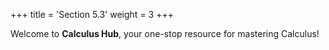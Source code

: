 +++
title = 'Section 5.3'
weight = 3
+++


Welcome to **Calculus Hub**, your one-stop resource for mastering Calculus!
